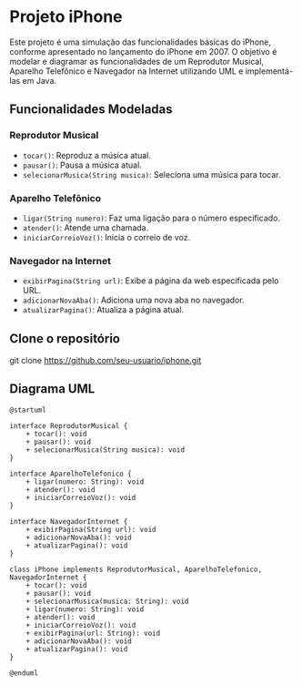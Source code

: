 # Projeto iPhone

Este projeto é uma simulação das funcionalidades básicas do iPhone, conforme apresentado no lançamento do iPhone em 2007. O objetivo é modelar e diagramar as funcionalidades de um Reprodutor Musical, Aparelho Telefônico e Navegador na Internet utilizando UML e implementá-las em Java.

## Funcionalidades Modeladas

### Reprodutor Musical
- `tocar()`: Reproduz a música atual.
- `pausar()`: Pausa a música atual.
- `selecionarMusica(String musica)`: Seleciona uma música para tocar.

### Aparelho Telefônico
- `ligar(String numero)`: Faz uma ligação para o número especificado.
- `atender()`: Atende uma chamada.
- `iniciarCorreioVoz()`: Inicia o correio de voz.

### Navegador na Internet
- `exibirPagina(String url)`: Exibe a página da web especificada pelo URL.
- `adicionarNovaAba()`: Adiciona uma nova aba no navegador.
- `atualizarPagina()`: Atualiza a página atual.
  
## Clone o repositório
git clone https://github.com/seu-usuario/iphone.git

## Diagrama UML

```plantuml
@startuml

interface ReprodutorMusical {
    + tocar(): void
    + pausar(): void
    + selecionarMusica(String musica): void
}

interface AparelhoTelefonico {
    + ligar(numero: String): void
    + atender(): void
    + iniciarCorreioVoz(): void
}

interface NavegadorInternet {
    + exibirPagina(String url): void
    + adicionarNovaAba(): void
    + atualizarPagina(): void
}

class iPhone implements ReprodutorMusical, AparelhoTelefonico, NavegadorInternet {
    + tocar(): void
    + pausar(): void
    + selecionarMusica(musica: String): void
    + ligar(numero: String): void
    + atender(): void
    + iniciarCorreioVoz(): void
    + exibirPagina(url: String): void
    + adicionarNovaAba(): void
    + atualizarPagina(): void
}

@enduml


